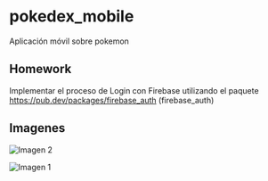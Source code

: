 <!-- @format -->

# pokedex_mobile

Aplicación móvil sobre pokemon

## Homework

Implementar el proceso de Login con Firebase utilizando el paquete https://pub.dev/packages/firebase_auth (firebase_auth)


## Imagenes

![Imagen 2](https://user-images.githubusercontent.com/110837981/263611746-f0c64b50-400c-4fc9-9cbd-5863f890dc0d.png)

![Imagen 1](https://user-images.githubusercontent.com/110837981/263611689-be1594eb-0c59-4f18-a0f4-ee33b174a70d.png)
